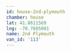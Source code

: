 ```yaml
---
id: house-2nd-plymouth
chamber: house
lat: 41.8611569
lng: -70.7605001
name: 2nd Plymouth
van_id: '113'
---
```


